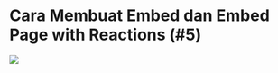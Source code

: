 # Cara Membuat Embed dan Embed Page with Reactions (#5)

[<img src="https://cdn.discordapp.com/attachments/778562438203047947/857042107747663932/Capture_2021-06-18_10.06.54.jpg">](https://www.youtube.com/watch?v=017xn49vQcI)

